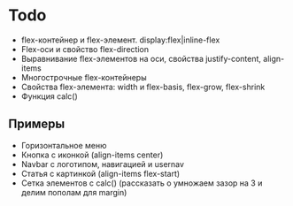 # Todo

- flex-контейнер и flex-элемент. display:flex|inline-flex
- Flex-оси и свойство flex-direction
- Выравнивание flex-элементов на оси, свойства justify-content, align-items
- Многострочные flex-контейнеры
- Свойства flex-элемента: width и flex-basis, flex-grow, flex-shrink
- Функция calc()

## Примеры

- Горизонтальное меню
- Кнопка с иконкой (align-items center)
- Navbar с логотипом, навигацией и usernav
- Статья с картинкой (align-items flex-start)
- Сетка элементов с calc() (рассказать о умножаем зазор на 3 и делим пополам для
  margin)
